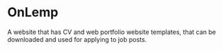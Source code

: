 # OnLemp
A website that has CV and web portfolio website templates, that can be downloaded and used for applying to job posts. 
